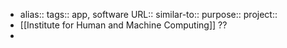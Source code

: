 - alias::
  tags:: app, software
  URL::
  similar-to::
  purpose::
  project::
- [[Institute for Human and Machine Computing]] ??
-